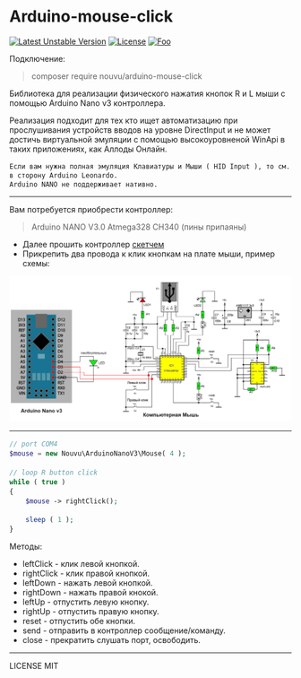 # Arduino-mouse-click

[![Latest Unstable Version](https://poser.pugx.org/Nouvu/arduino-mouse-click/v)](https://packagist.org/packages/nouvu/arduino-mouse-click)
[![License](https://poser.pugx.org/nouvu/arduino-mouse-click/license)](https://packagist.org/packages/nouvu/arduino-mouse-click)
[![Foo](https://img.shields.io/badge/README-ENGLISH-blueviolet.svg?style=flat-square)](https://github-com.translate.goog/MouseZver/Arduino-mouse-click?_x_tr_sl=ru&_x_tr_tl=en)

Подключение:

> composer require nouvu/arduino-mouse-click

Библиотека для реализации физического нажатия кнопок R и L мыши с помощью Arduino Nano v3 контроллера.

Реализация подходит для тех кто ищет автоматизацию при прослушивания устройств вводов на уровне DirectInput и не может достичь виртуальной эмуляции с помощью высокоуровненой WinApi в таких приложениях, как Аллоды Онлайн.

```
Если вам нужна полная эмуляция Клавиатуры и Мыши ( HID Input ), то см. в сторону Arduino Leonardo.
Arduino NANO не поддерживает нативно.
```

---

Вам потребуется приобрести контроллер:

> Arduino NANO V3.0 Atmega328 CH340 (пины припаяны)

-   Далее прошить контроллер [скетчем](https://github.com/MouseZver/Arduino-mouse-click/blob/master/ArduinoSketch/Mouse.ino)
-   Прикрепить два провода к клик кнопкам на плате мыши, пример схемы:

![Image alt](https://github.com/MouseZver/Arduino-mouse-click/blob/master/ArduinoSketch/mouse.drawio.png)

---

```php
// port COM4
$mouse = new Nouvu\ArduinoNanoV3\Mouse( 4 );

// loop R button click
while ( true )
{
	$mouse -> rightClick();

	sleep ( 1 );
}
```

Методы:

-   leftClick - клик левой кнопкой.
-   rightClick - клик правой кнопкой.
-   leftDown - нажать левой кнопкой.
-   rightDown - нажать правой кнокой.
-   leftUp - отпустить левую кнопку.
-   rightUp - отпустить правую кнопку.
-   reset - отпустить обе кнопки.
-   send - отправить в контроллер сообщение/команду.
-   close - прекратить слушать порт, освободить.

---

LICENSE MIT

